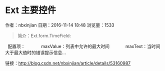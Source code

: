 # Ext  主要控件
作者：nbxinjian
日期：2016-11-14 18:48
浏览量：1533
> 简介：Ext.form.TimeField:

  配置项： 
           maxValue：列表中允许的最大时间 
           maxText：当时间大于最大值时的错误提示信息...

 链接：http://blog.csdn.net/nbxinjian/article/details/53160987
